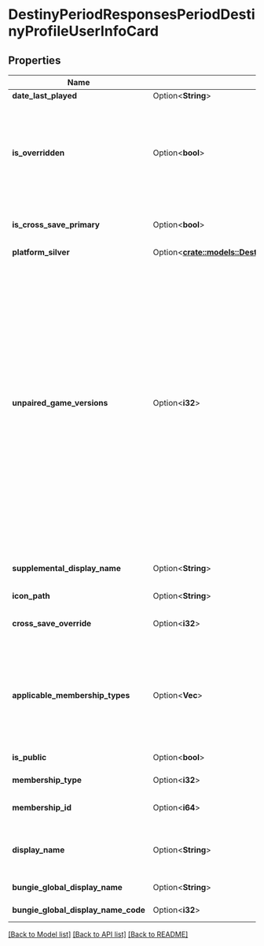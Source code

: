 # DestinyPeriodResponsesPeriodDestinyProfileUserInfoCard

## Properties

Name | Type | Description | Notes
------------ | ------------- | ------------- | -------------
**date_last_played** | Option<**String**> |  | [optional]
**is_overridden** | Option<**bool**> | If this profile is being overridden/obscured by Cross Save, this will be set to true. We will still return the profile for display purposes where users need to know the info: it is up to any given area of the app/site to determine if this profile should still be shown. | [optional]
**is_cross_save_primary** | Option<**bool**> | If true, this account is hooked up as the \"Primary\" cross save account for one or more platforms. | [optional]
**platform_silver** | Option<[**crate::models::DestinyResponsesDestinyProfileUserInfoCardPlatformSilver**](Destiny_Responses_DestinyProfileUserInfoCard_platformSilver.md)> |  | [optional]
**unpaired_game_versions** | Option<**i32**> | If this profile is not in a cross save pairing, this will return the game versions that we believe this profile has access to.   For the time being, we will not return this information for any membership that is in a cross save pairing. The gist is that, once the pairing occurs, we do not currently have a consistent way to get that information for the profile's original Platform, and thus gameVersions would be too inconsistent (based on the last platform they happened to play on) for the info to be useful.   If we ever can get this data, this field will be deprecated and replaced with data on the DestinyLinkedProfileResponse itself, with game versions per linked Platform. But since we can't get that, we have this as a stop-gap measure for getting the data in the only situation that we currently need it. | [optional]
**supplemental_display_name** | Option<**String**> | A platform specific additional display name - ex: psn Real Name, bnet Unique Name, etc. | [optional]
**icon_path** | Option<**String**> | URL the Icon if available. | [optional]
**cross_save_override** | Option<**i32**> | If there is a cross save override in effect, this value will tell you the type that is overridding this one. | [optional]
**applicable_membership_types** | Option<**Vec<i32>**> | The list of Membership Types indicating the platforms on which this Membership can be used.   Not in Cross Save = its original membership type. Cross Save Primary = Any membership types it is overridding, and its original membership type Cross Save Overridden = Empty list | [optional]
**is_public** | Option<**bool**> | If True, this is a public user membership. | [optional]
**membership_type** | Option<**i32**> | Type of the membership. Not necessarily the native type. | [optional]
**membership_id** | Option<**i64**> | Membership ID as they user is known in the Accounts service | [optional]
**display_name** | Option<**String**> | Display Name the player has chosen for themselves. The display name is optional when the data type is used as input to a platform API. | [optional]
**bungie_global_display_name** | Option<**String**> | The bungie global display name, if set. | [optional]
**bungie_global_display_name_code** | Option<**i32**> | The bungie global display name code, if set. | [optional]

[[Back to Model list]](../README.md#documentation-for-models) [[Back to API list]](../README.md#documentation-for-api-endpoints) [[Back to README]](../README.md)


